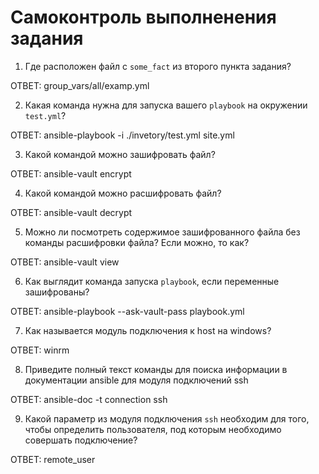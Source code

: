 # Самоконтроль выполненения задания

1. Где расположен файл с `some_fact` из второго пункта задания?

ОТВЕТ: group_vars/all/examp.yml

2. Какая команда нужна для запуска вашего `playbook` на окружении `test.yml`?

ОТВЕТ: ansible-playbook -i ./invetory/test.yml site.yml

3. Какой командой можно зашифровать файл?

ОТВЕТ: ansible-vault encrypt 

4. Какой командой можно расшифровать файл?

ОТВЕТ: ansible-vault decrypt 

5. Можно ли посмотреть содержимое зашифрованного файла без команды расшифровки файла? Если можно, то как?

ОТВЕТ:  ansible-vault view 

6. Как выглядит команда запуска `playbook`, если переменные зашифрованы?

ОТВЕТ: ansible-playbook --ask-vault-pass playbook.yml

7. Как называется модуль подключения к host на windows?

ОТВЕТ:  winrm

8. Приведите полный текст команды для поиска информации в документации ansible для модуля подключений ssh

ОТВЕТ:  ansible-doc -t connection ssh

9. Какой параметр из модуля подключения `ssh` необходим для того, чтобы определить пользователя, под которым необходимо совершать подключение?

ОТВЕТ: remote_user 

